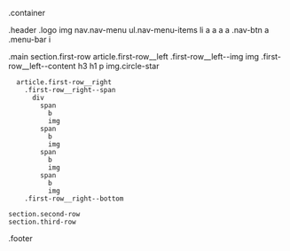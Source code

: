 .container

  .header
    .logo
      img
    nav.nav-menu
      ul.nav-menu-items
        li
          a
          a
          a
          a
    .nav-btn
      a
    .menu-bar
      i

  .main
    section.first-row
      article.first-row__left
        .first-row__left--img
          img
        .first-row__left--content
          h3
          h1
          p
          img.circle-star

      article.first-row__right
        .first-row__right--span
          div
            span
              b
              img
            span
              b
              img 
            span
              b
              img 
            span
              b
              img  
        .first-row__right--bottom
        
    section.second-row
    section.third-row

  .footer
